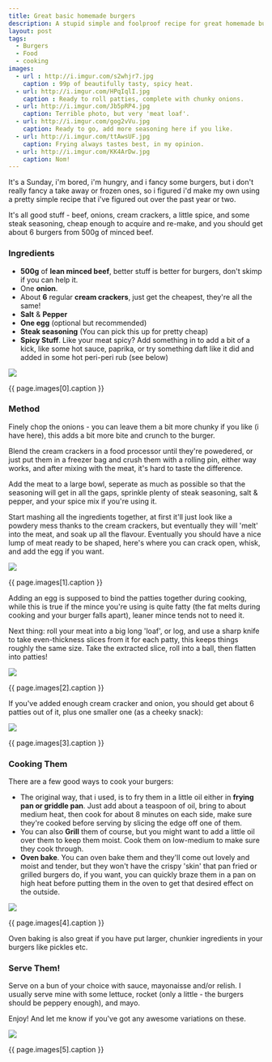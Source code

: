 ```yaml
---
title: Great basic homemade burgers
description: A stupid simple and foolproof recipe for great homemade burgers.
layout: post
tags:
  - Burgers
  - Food
  - cooking
images:
  - url : http://i.imgur.com/s2whjr7.jpg
    caption : 99p of beautifully tasty, spicy heat.
  - url: http://i.imgur.com/HPqIqlI.jpg
    caption : Ready to roll patties, complete with chunky onions.
  - url: http://i.imgur.com/Jb5pRP4.jpg
    caption: Terrible photo, but very 'meat loaf'.
  - url: http://i.imgur.com/gog2vVu.jpg
    caption: Ready to go, add more seasoning here if you like.
  - url: http://i.imgur.com/ttAwsUF.jpg
    caption: Frying always tastes best, in my opinion.
  - url: http://i.imgur.com/KK4ArDw.jpg
    caption: Nom!
---
```


It's a Sunday, i'm bored, i'm hungry, and i fancy some burgers, but i don't really fancy a take away or frozen ones, so i figured i'd make my own using a pretty simple recipe that i've figured out over the past year or two.

It's all good stuff - beef, onions, cream crackers, a little spice, and some steak seasoning, cheap enough to acquire and re-make, and you should get about 6 burgers from 500g of minced beef.

### Ingredients ###

- **500g** of **lean minced beef**, better stuff is better for burgers, don't skimp if you can help it.
- One **onion**.
- About **6** regular **cream crackers**, just get the cheapest, they're all the same!
- **Salt** & **Pepper**
- **One egg** (optional but recommended)
- **Steak seasoning** (You can pick this up for pretty cheap)
- **Spicy Stuff**. Like your meat spicy? Add something in to add a bit of a kick, like some hot sauce, paprika, or try something daft like it did and added in some hot peri-peri rub (see below)

<div class="blog-image">
<a href="{{ page.images[0].url }}" class="view" rel="gl" title="{{ page.images[0].caption }}"><img src="{{ page.images[0].url }}" /></a>
<p class="caption">{{ page.images[0].caption }}</p>
</div>

### Method ###

Finely chop the onions - you can leave them a bit more chunky if you like (i have here), this adds a bit more bite and crunch to the burger.

Blend the cream crackers in a food processor until they're powedered, or just put them in a freezer bag and crush them with a rolling pin, either way works, and after mixing with the meat, it's hard to taste the difference.

Add the meat to a large bowl, seperate as much as possible so that the seasoning will get in all the gaps, sprinkle plenty of steak seasoning, salt & pepper, and your spice mix if you're using it.

Start mashing all the ingredients together, at first it'll just look like a powdery mess thanks to the cream crackers, but eventually they will 'melt' into the meat, and soak up all the flavour. Eventually you should have a nice lump of meat ready to be shaped, here's where you can crack open, whisk, and add the egg if you want.

<div class="blog-image">
<a href="{{ page.images[1].url }}" class="view" rel="gl" title="{{ page.images[1].caption }}"><img src="{{ page.images[1].url }}" /></a>
<p class="caption">{{ page.images[1].caption }}</p>
</div>

Adding an egg is supposed to bind the patties together during cooking, while this is true if the mince you're using is quite fatty (the fat melts during cooking and your burger falls apart), leaner mince tends not to need it.

Next thing: roll your meat into a big long 'loaf', or log, and use a sharp knife to take even-thickness slices from it for each patty, this keeps things roughly the same size. Take the extracted slice, roll into a ball, then flatten into patties!

<div class="blog-image">
<a href="{{ page.images[2].url }}" class="view" rel="gl" title="{{ page.images[2].caption }}"><img src="{{ page.images[2].url }}" /></a>
<p class="caption">{{ page.images[2].caption }}</p>
</div>

If you've added enough cream cracker and onion, you should get about 6 patties out of it, plus one smaller one (as a cheeky snack):

<div class="blog-image">
<a href="{{ page.images[3].url }}" class="view" rel="gl" title="{{ page.images[3].caption }}"><img src="{{ page.images[3].url }}" /></a>
<p class="caption">{{ page.images[3].caption }}</p>
</div>

### Cooking Them ###

There are a few good ways to cook your burgers:

- The original way, that i used, is to fry them in a little oil either in **frying pan or griddle pan**. Just add about a teaspoon of oil, bring to about medium heat, then cook for about 8 minutes on each side, make sure they're cooked before serving by slicing the edge off one of them.
- You can also **Grill** them of course, but you might want to add a little oil over them to keep them moist. Cook them on low-medium to make sure they cook through.
- **Oven bake**. You can oven bake them and they'll come out lovely and moist and tender, but they won't have the crispy 'skin' that pan fried or grilled burgers do, if you want, you can quickly braze them in a pan on high heat before putting them in the oven to get that desired effect on the outside.

<div class="blog-image">
<a href="{{ page.images[4].url }}" class="view" rel="gl" title="{{ page.images[4].caption }}"><img src="{{ page.images[4].url }}" /></a>
<p class="caption">{{ page.images[4].caption }}</p>
</div>

Oven baking is also great if you have put larger, chunkier ingredients in your burgers like pickles etc.

### Serve Them! ###

Serve on a bun of your choice with sauce, mayonaisse and/or relish. I usually serve mine with some lettuce, rocket (only a little - the burgers should be peppery enough), and mayo.

Enjoy! And let me know if you've got any awesome variations on these.

<div class="blog-image">
<a href="{{ page.images[5].url }}" class="view" rel="gl" title="{{ page.images[5].caption }}"><img src="{{ page.images[5].url }}" /></a>
<p class="caption">{{ page.images[5].caption }}</p>
</div>





